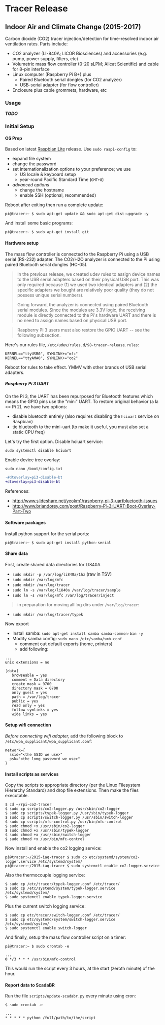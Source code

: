 Tracer Release
==============

Indoor Air and Climate Change (2015-2017)
-----------------------------------------

Carbon dioxide (CO2) tracer injection/detection for time-resolved indoor
air ventilation rates. Parts include:

* CO2 analyzer (LI-840A; LICOR Biosciences) and accessories (e.g. pump,
  power supply, filters, etc)
* Volumetric mass flow controller (0-20 sLPM; Alicat Scientific) and
  cable for 8-pin interface
* Linux computer (Raspberry Pi B+) plus
    * Paired Bluetooth serial dongles (for CO2 analyzer)
    * USB-serial adapter (for flow controller)
* Enclosure plus cable grommets, hardware, etc


### Usage

***TODO***




### Initial Setup

#### OS Prep

Based on latest [Raspbian Lite](https://downloads.raspberrypi.org/raspbian_lite_latest)
release. Use `sudo raspi-config` to:

* expand file system
* change the password
* set internationalization options to your preference; we use
    * US locale & keyboard setup
    * year-round Pacific Standard Time (`GMT+8`)
* *advanced options*
    * change the hostname
    * enable SSH (optional, recommended)

Reboot after exiting then run a complete update:

```
pi@tracer:~ $ sudo apt-get update && sudo apt-get dist-upgrade -y
```

And install some basic programs:

```
pi@tracer:~ $ sudo apt-get install git
```

#### Hardware setup

The mass flow controller is connected to the Raspberry Pi using a
USB serial (RS-232) adapter. The CO2/H2O analyzer is connected to
the Pi using paired Bluetooth serial dongles (HC-05).

> In the previous release, we created udev rules to assign device
> names to the USB serial adapters based on their physical USB
> port. This was only required because (1) we used two identical
> adapters and (2) the specific adapters we bought are relatively
> poor quality (they do not possess unique serial numbers).
>
> Going forward, the analyzer is connected using paired Bluetooth
> serial modules. Since the modules are 3.3V logic, the receiving
> module is directly connected to the Pi's hardware UART and there
> is no need to assign names based on physical USB port.

> Raspberry Pi 3 users must also restore the GPIO UART -- see
> the following subsection.

Here's our rules file, `/etc/udev/rules.d/98-tracer-release.rules`:

```
KERNEL=="ttyUSB0", SYMLINK+="mfc"
KERNEL=="ttyAMA0", SYMLINK+="co2" 
```

Reboot for rules to take effect. YMMV with other brands of USB
serial adapters.

##### Raspberry Pi 3 UART

On the Pi 3, the UART has been repurposed for Bluetooth features
which means the GPIO pins use the "mini" UART. To restore original
behavior (a la <= Pi 2), we have two options:

* disable bluetooth entirely (also requires disabling the `hciuart`
  service on Raspbian)
* tie bluetooth to the mini-uart (to make it useful, you must
  also set a static CPU freq)

Let's try the first option. Disable hciuart service:

```
sudo systemctl disable hciuart
```

Enable device tree overlay:

```
sudo nano /boot/config.txt
```
```diff
-#dtoverlay=pi3-disable-bt
+dtoverlay=pi3-disable-bt
```

References:

* <http://www.slideshare.net/yeokm1/raspberry-pi-3-uartbluetooth-issues>
* <http://www.briandorey.com/post/Raspberry-Pi-3-UART-Boot-Overlay-Part-Two>


#### Software packages

Install python support for the serial ports:

```
pi@tracer:~ $ sudo apt-get install python-serial
```

#### Share data

First, create shared data directories for LI840A

* `sudo mkdir -p /var/log/li840a/1hz` (raw in TSV)
* `sudo mkdir /var/log/mfc`
* `sudo mkdir /var/log/tracer`
* `sudo ln -s /var/log/li840a /var/log/tracer/sample`
* `sudo ln -s /var/log/mfc /var/log/tracer/inject`

> in preparation for moving all log dirs under `/var/log/tracer`:

* `sudo mkdir /var/log/tracer/typek`

Now export 

* Install samba: `sudo apt-get install samba samba-common-bin -y`
* Modify samba config: `sudo nano /etc/samba/smb.conf`
    * comment out default exports (home, printers)
    * add following:

```
...
unix extensions = no

[data]
   browseable = yes
   comment = Data directory
   create mask = 0700
   directory mask = 0700
   only guest = yes
   path = /var/log/tracer
   public = yes
   read only = yes
   follow symlinks = yes
   wide links = yes
```


#### Setup wifi connection

*Before connecting wifi adapter,* add the following block to 
`/etc/wpa_supplicant/wpa_supplicant.conf`:

```
network={
  ssid="<the SSID we use>"
  psk="<the long password we use>"
}
```


#### Install scripts as services

Copy the scripts to appropriate directory (per the Linux
Filesystem Hierarchy Standard) and drop file extensions.
Then make the files executable.

```
$ cd ~/rpi-co2-tracer
$ sudo cp scripts/co2-logger.py /usr/sbin/co2-logger
$ sudo cp scripts/typek-logger.py /usr/sbin/typek-logger
$ sudo cp scripts/switch-logger.py /usr/sbin/switch-logger
$ sudo cp scripts/mfc-control.py /usr/bin/mfc-control
$ sudo chmod +x /usr/sbin/co2-logger
$ sudo chmod +x /usr/sbin/typek-logger
$ sudo chmod +x /usr/sbin/switch-logger
$ sudo chmod +x /usr/bin/mfc-control
```

Now install and enable the co2 logging service:

```
pi@tracer:~/2015-iaq-tracer $ sudo cp etc/systemd/system/co2-logger.service /etc/systemd/system/
pi@tracer:~/2015-iaq-tracer $ sudo systemctl enable co2-logger.service
```

Also the thermocouple logging service:

```
$ sudo cp /etc/tracer/typek-logger.conf /etc/tracer/
$ sudo cp /etc/systemd/system/typek-logger.service /etc/systemd/system/
$ sudo systemctl enable typek-logger.service
```

Plus the current switch logging service:

```
$ sudo cp etc/tracer/switch-logger.conf /etc/tracer/
$ sudo cp etc/systemd/system/switch-logger.service /etc/systemd/system/
$ sudo systemctl enable switch-logger
```

And finally, setup the mass flow controller script on a timer:

```
pi@tracer:~ $ sudo crontab -e
```
```
...
0 */3 * * * /usr/bin/mfc-control
```

This would run the script every 3 hours, at the start (zeroth
minute) of the hour.


#### Report data to ScadaBR

Run the file `scripts/update-scadabr.py` every minute using cron:

```
$ sudo crontab -e
```
```
...
* * * * * python /full/path/to/the/script
```



